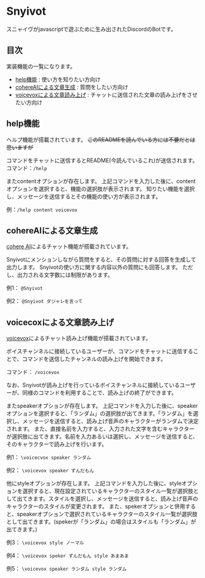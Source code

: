 # Snyivot
スニャイヴがjavascriptで遊ぶために生み出されたDiscordのBotです。

## 目次
実装機能の一覧になります。

- [help機能](#help機能) : 使い方を知りたい方向け
- [cohereAIによる文章生成](#cohereaiによる文章生成) : 質問をしたい方向け
- [voicevoxによる文章読み上げ](#voicecoxによる文章読み上げ) : チャットに送信された文章の読み上げをさせたい方向け

## help機能
ヘルプ機能が搭載されています。
~~このREADMEを読んでいる方には不要だとは思いますが~~

コマンドをチャットに送信するとREADME(今読んでいるこれ)が送信されます。
コマンド：`/help`

またcontentオプションが存在します。
上記コマンドを入力した後に、contentオプションを選択すると、機能の選択肢が表示されます。
知りたい機能を選択し、メッセージを送信するとその機能の使い方が表示されます。

例：`/help content voicevox`

## cohereAIによる文章生成
[cohere AI](https://cohere.com/)によるチャット機能が搭載されています。

Snyivotにメンションしながら質問をすると、その質問に対する回答を生成して出力します。
Snyivotの使い方に関する内容以外の質問にも回答します。
ただし、出力される文字数には制限があります。

例1：
`@Snyivot `

例2：
`@Snyivot ダジャレを言って`

## voicecoxによる文章読み上げ
[voicevox](https://voicevox.hiroshiba.jp/)によるチャット読み上げ機能が搭載されています。

ボイスチャンネルに接続しているユーザーが、コマンドをチャットに送信することで、コマンドを送信したチャンネルの読み上げを開始できます。

コマンド：
`/voicevox`

なお、Snyivotが読み上げを行っているボイスチャンネルに接続しているユーザーが、同様のコマンドを利用することで、読み上げの終了ができます。

またspeakerオプションが存在します。
上記コマンドを入力した後に、speakerオプションを選択すると、「ランダム」の選択肢が出てきます。「ランダム」を選択し、メッセージを送信すると、読み上げ音声のキャラクターがランダムで決定されます。
また、直接名前を入力すると、入力された文字を含むキャラクターが選択肢に出てきます。名前を入力あるいは選択し、メッセージを送信すると、そのキャラクターで読み上げを行います。

例1：
`\voicecvox speaker ランダム`

例2：
`\voicevox speaker ずんだもん`

他にstyleオプションが存在します。
上記コマンドを入力した後に、styleオプションを選択すると、現在設定されているキャラクターのスタイル一覧が選択肢として出てきます。スタイルを選択し、メッセージを送信すると、読み上げ音声のキャラクターのスタイルが変更されます。
また、spekerオプションと併用すると、speakerオプションで選択されているキャラクターのスタイル一覧が選択肢として出てきます。(spekerが「ランダム」の場合はスタイルも「ランダム」が出てきます。)

例3：
`\voicevox style ノーマル`

例4：
`\voicevox speker ずんだもん style あまあま`

例5：
`\voicevox speaker ランダム style ランダム`